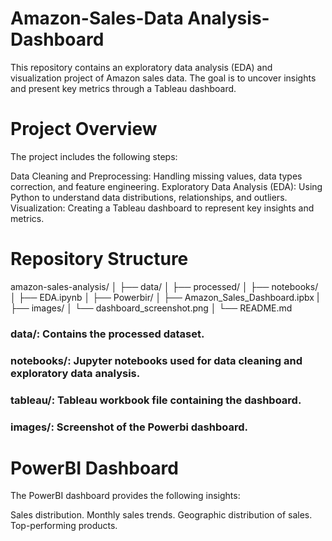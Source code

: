 # Amazon-Sales-Data Analysis-Dashboard

This repository contains an exploratory data analysis (EDA) and visualization project of Amazon sales data. The goal is to uncover insights and present key metrics through a Tableau dashboard.

# Project Overview
The project includes the following steps:

Data Cleaning and Preprocessing: Handling missing values, data types correction, and feature engineering.
Exploratory Data Analysis (EDA): Using Python to understand data distributions, relationships, and outliers.
Visualization: Creating a Tableau dashboard to represent key insights and metrics.

# Repository Structure
amazon-sales-analysis/
│
├── data/
│   ├── processed/
│ 
├── notebooks/
│   ├── EDA.ipynb
│
├── Powerbir/
│   ├── Amazon_Sales_Dashboard.ipbx
|
├── images/
│   └── dashboard_screenshot.png
│
└── README.md

### data/: Contains the processed dataset.

### notebooks/: Jupyter notebooks used for data cleaning and exploratory data analysis.

### tableau/: Tableau workbook file containing the dashboard.

### images/: Screenshot of the Powerbi dashboard.


# PowerBI Dashboard
The PowerBI dashboard provides the following insights:

Sales distribution.
Monthly sales trends.
Geographic distribution of sales.
Top-performing products.
